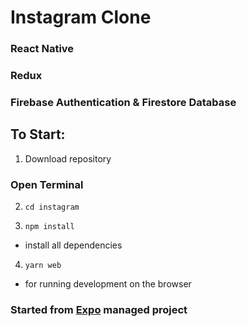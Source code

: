 # Instagram Clone

### React Native
### Redux
### Firebase Authentication & Firestore Database

## To Start:

1. Download repository

### Open Terminal

2. `cd instagram`

3. `npm install` 
- install all dependencies

4.  `yarn web` 
- for running development on the browser

### Started from [Expo](https://docs.expo.io/) managed project

